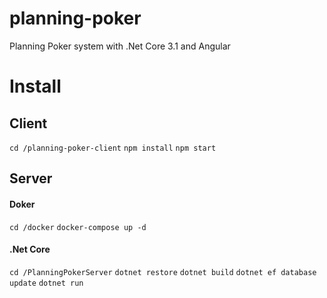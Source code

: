 # planning-poker
Planning Poker system with .Net Core 3.1 and Angular

# Install
## Client
`cd /planning-poker-client`
`npm install`
`npm start`

## Server
#### Doker
`cd /docker`
`docker-compose up -d`
#### .Net Core
`cd /PlanningPokerServer`
`dotnet restore`
`dotnet build`
`dotnet ef database update`
`dotnet run`
